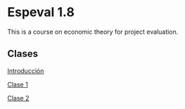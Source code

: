 # Espeval 1.8
This is a course on economic theory for project evaluation.


## Clases

[Introducción](https://keynes37.github.io/Espeval/Clases/Intro.html)

[Clase 1](https://keynes37.github.io/Espeval/Clases/clase01.html)

[Clase 2](https://keynes37.github.io/Espeval/Clases/clase02.html)